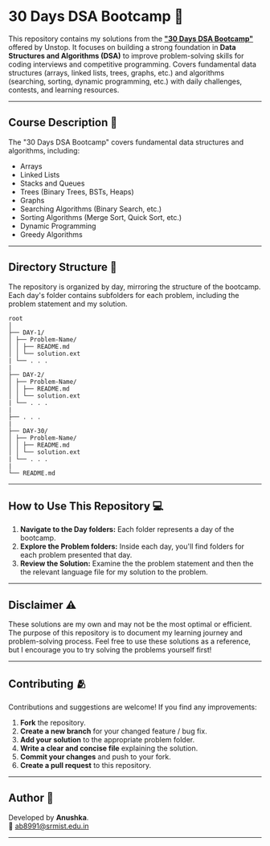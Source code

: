 # 30 Days DSA Bootcamp 🚀

This repository contains my solutions from the [**"30 Days DSA Bootcamp"**](https://unstop.com/practice/company-preparation/30-days-dsa-bootcamp/) offered by Unstop. It focuses on building a strong foundation in **Data Structures and Algorithms (DSA)** to improve problem-solving skills for coding interviews and competitive programming. Covers fundamental data structures (arrays, linked lists, trees, graphs, etc.) and algorithms (searching, sorting, dynamic programming, etc.) with daily challenges, contests, and learning resources.

---

## Course Description 📝

The "30 Days DSA Bootcamp" covers fundamental data structures and algorithms, including:  

- Arrays  
- Linked Lists  
- Stacks and Queues  
- Trees (Binary Trees, BSTs, Heaps)  
- Graphs  
- Searching Algorithms (Binary Search, etc.)  
- Sorting Algorithms (Merge Sort, Quick Sort, etc.)  
- Dynamic Programming  
- Greedy Algorithms  

---

## Directory Structure 📂 

The repository is organized by day, mirroring the structure of the bootcamp. Each day's folder contains subfolders for each problem, including the problem statement and my solution.

```
root
│
├── DAY-1/
│ ├── Problem-Name/
│ │ ├── README.md
│ │ └── solution.ext
| └── . . .
|
├── DAY-2/
│ ├── Problem-Name/
│ │ ├── README.md
│ │ └── solution.ext
| └── . . .
|
├── . . .
|
├── DAY-30/
│ ├── Problem-Name/
│ │ ├── README.md
│ │ └── solution.ext
| └── . . .
|
└── README.md
```

---

## How to Use This Repository 💻

1.  **Navigate to the Day folders:**  Each folder represents a day of the bootcamp.  
2.  **Explore the Problem folders:** Inside each day, you'll find folders for each problem presented that day.  
3.  **Review the Solution:**  Examine the the problem statement and then the the relevant language file for my solution to the problem.

---  

## Disclaimer ⚠

These solutions are my own and may not be the most optimal or efficient. The purpose of this repository is to document my learning journey and problem-solving process. Feel free to use these solutions as a reference, but I encourage you to try solving the problems yourself first!  

--- 

## Contributing 🫂

Contributions and suggestions are welcome! If you find any improvements:

1. **Fork** the repository.
2. **Create a new branch** for your changed feature / bug fix.
3. **Add your solution** to the appropriate problem folder.
4. **Write a clear and concise file** explaining the solution.
5. **Commit your changes** and push to your fork.
6. **Create a pull request** to this repository.

--- 

## Author 🩷

Developed by **Anushka**. <br>
📧 [ab8991@srmist.edu.in](mailto:ab8991@srmist.edu.in)

---
